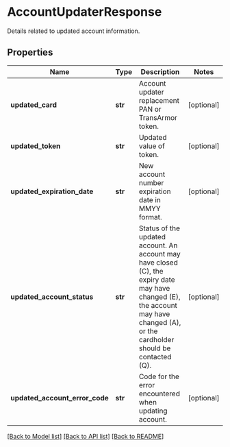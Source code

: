 # AccountUpdaterResponse

Details related to updated account information.
## Properties
Name | Type | Description | Notes
------------ | ------------- | ------------- | -------------
**updated_card** | **str** | Account updater replacement PAN or TransArmor token. | [optional] 
**updated_token** | **str** | Updated value of token. | [optional] 
**updated_expiration_date** | **str** | New account number expiration date in MMYY format. | [optional] 
**updated_account_status** | **str** | Status of the updated account. An account may have closed (C), the expiry date may have changed (E), the account may have changed (A), or the cardholder should be contacted (Q). | [optional] 
**updated_account_error_code** | **str** | Code for the error encountered when updating account. | [optional] 

[[Back to Model list]](../README.md#documentation-for-models) [[Back to API list]](../README.md#documentation-for-api-endpoints) [[Back to README]](../README.md)


